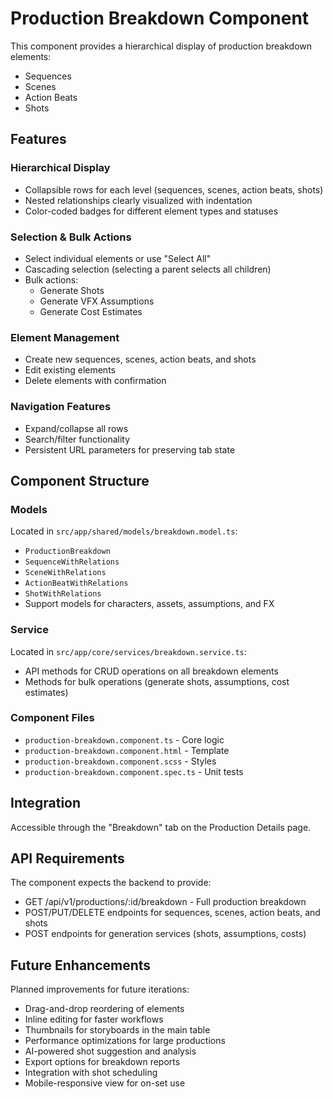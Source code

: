 # Production Breakdown Component

This component provides a hierarchical display of production breakdown elements:
- Sequences
- Scenes
- Action Beats
- Shots

## Features

### Hierarchical Display
- Collapsible rows for each level (sequences, scenes, action beats, shots)
- Nested relationships clearly visualized with indentation
- Color-coded badges for different element types and statuses

### Selection & Bulk Actions
- Select individual elements or use "Select All"
- Cascading selection (selecting a parent selects all children)
- Bulk actions:
  - Generate Shots
  - Generate VFX Assumptions
  - Generate Cost Estimates

### Element Management
- Create new sequences, scenes, action beats, and shots
- Edit existing elements
- Delete elements with confirmation

### Navigation Features
- Expand/collapse all rows
- Search/filter functionality
- Persistent URL parameters for preserving tab state

## Component Structure

### Models 
Located in `src/app/shared/models/breakdown.model.ts`:
- `ProductionBreakdown`
- `SequenceWithRelations`
- `SceneWithRelations`
- `ActionBeatWithRelations`
- `ShotWithRelations`
- Support models for characters, assets, assumptions, and FX

### Service
Located in `src/app/core/services/breakdown.service.ts`:
- API methods for CRUD operations on all breakdown elements
- Methods for bulk operations (generate shots, assumptions, cost estimates)

### Component Files
- `production-breakdown.component.ts` - Core logic
- `production-breakdown.component.html` - Template
- `production-breakdown.component.scss` - Styles
- `production-breakdown.component.spec.ts` - Unit tests

## Integration

Accessible through the "Breakdown" tab on the Production Details page.

## API Requirements

The component expects the backend to provide:
- GET /api/v1/productions/:id/breakdown - Full production breakdown
- POST/PUT/DELETE endpoints for sequences, scenes, action beats, and shots
- POST endpoints for generation services (shots, assumptions, costs)

## Future Enhancements

Planned improvements for future iterations:
- Drag-and-drop reordering of elements
- Inline editing for faster workflows
- Thumbnails for storyboards in the main table
- Performance optimizations for large productions
- AI-powered shot suggestion and analysis
- Export options for breakdown reports
- Integration with shot scheduling
- Mobile-responsive view for on-set use